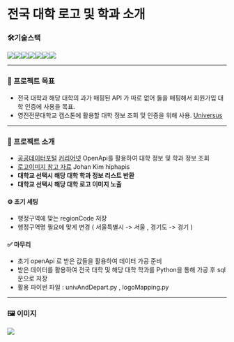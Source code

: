 # 전국 대학 로고 및 학과 소개

### 🛠기술스택
<img src="https://img.shields.io/badge/JAVA-007396?style=for-the-badge&logo=java&logoColor=white" width:240px><img src="https://img.shields.io/badge/springboot-6DB33F?style=for-the-badge&logo=springboot&logoColor=white"><img src="https://img.shields.io/badge/html5-E34F26?style=for-the-badge&logo=html5&logoColor=white"><img src="https://img.shields.io/badge/thymeleaf-005F0F?style=for-the-badge&logo=thymeleaf&logoColor=white"><img src="https://img.shields.io/badge/css3-1572B6?style=for-the-badge&logo=css3&logoColor=white"><img src="https://img.shields.io/badge/oracle-F80000?style=for-the-badge&logo=oracle&logoColor=white"><img src="https://img.shields.io/badge/jquery-0769AD?style=for-the-badge&logo=jquery&logoColor=white">

---

### 🎯 프로젝트 목표
- 전국 대학과 해당 대학의 과가 매핑된 API 가 따로 없어 둘을 매핑해서 회원가입 대학 인증에 사용을 목표.
- 영진전문대학교 캡스톤에 활용할 대학 정보 조회 및 인증을 위해 사용. [Universus](https://github.com/dltldud2kr/universus_backend)

---

### 📝 프로젝트 소개
- [공공데이터포털](https://www.data.go.kr/data/15014632/fileData.do)  [커리어넷](https://www.career.go.kr/cnet/front/openapi/openApiSchoolCenter.do) OpenApi를 활용하여 대학 정보 및 학과 정보 조회
- [로고이미지 참고 자료](https://github.com/hiphapis/univ_logos) 
Johan Kim
hiphapis
- **대학교 선택시 해당 대학 학과 정보 리스트 반환**
- **대학교 선택시 해당 대학 로고 이미지 노출**

#### ⚙️ 초기 세팅 
- 행정구역에 맞는 regionCode 저장
- 행정구역명 필요에 맞게 변경 ( 서울특별시 -> 서울 , 경기도 -> 경기 )
  

#### ✅ 마무리
- 초기 openApi 로 받은 값들을 활용하여 데이터 가공 준비
- 받은 데이터를 활용하여 전국 대학 및 해당 대학 학과를 Python을 통해 가공 후 sql 문으로 저장 
- 활용 파이썬 파일 : univAndDepart.py  ,  logoMapping.py

---

### 🖼️ 이미지

<img src="https://github.com/dltldud2kr/University-Search-System/assets/105353307/f7c3c52e-8066-43d3-b7a3-0619610d5798">

